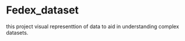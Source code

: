 # Fedex_dataset
this project visual representtion of data to aid in understanding complex datasets.

